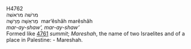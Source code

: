 <body>
  <p>H4762<br>  מרשׁה    מראשׁה  <br> מַראֵשָׁה  מַרֵשָׁה  ‎  mar‘êshâh  marêshâh  <br><i>mar-ay-shaw‘,</i> <i>mar-ay-shaw‘ </i><br>Formed like <a href="h4761.htm">4761</a>  <i>summit</i>; <i>Mareshah</i>, the name of two Israelites and of a place in Palestine: - Mareshah.<br></p>
 </body>